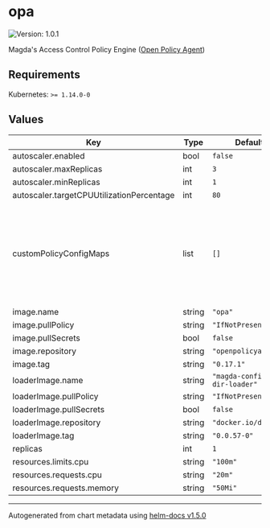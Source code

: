 # opa

![Version: 1.0.1](https://img.shields.io/badge/Version-1.0.1-informational?style=flat-square)

Magda's Access Control Policy Engine ([Open Policy Agent](https://www.openpolicyagent.org/))

## Requirements

Kubernetes: `>= 1.14.0-0`

## Values

| Key | Type | Default | Description |
|-----|------|---------|-------------|
| autoscaler.enabled | bool | `false` |  |
| autoscaler.maxReplicas | int | `3` |  |
| autoscaler.minReplicas | int | `1` |  |
| autoscaler.targetCPUUtilizationPercentage | int | `80` |  |
| customPolicyConfigMaps | list | `[]` | a list of names of the configMaps that contains custom policy files. the configMap must be created using magda helm chart template: [magda.filesToJson](https://github.com/magda-io/magda/blob/21499b75c7a7ee00d68886338713217d83ccb91f/deploy/helm/magda-core/templates/_helpers.tpl#L244). More info see [here](https://github.com/magda-io/magda-configmap-dir-loader). |
| image.name | string | `"opa"` |  |
| image.pullPolicy | string | `"IfNotPresent"` |  |
| image.pullSecrets | bool | `false` |  |
| image.repository | string | `"openpolicyagent"` |  |
| image.tag | string | `"0.17.1"` |  |
| loaderImage.name | string | `"magda-configmap-dir-loader"` |  |
| loaderImage.pullPolicy | string | `"IfNotPresent"` |  |
| loaderImage.pullSecrets | bool | `false` |  |
| loaderImage.repository | string | `"docker.io/data61"` |  |
| loaderImage.tag | string | `"0.0.57-0"` |  |
| replicas | int | `1` |  |
| resources.limits.cpu | string | `"100m"` |  |
| resources.requests.cpu | string | `"20m"` |  |
| resources.requests.memory | string | `"50Mi"` |  |

----------------------------------------------
Autogenerated from chart metadata using [helm-docs v1.5.0](https://github.com/norwoodj/helm-docs/releases/v1.5.0)

